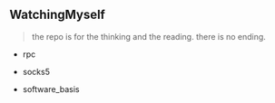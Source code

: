 ## WatchingMyself

> the repo is for the thinking and the reading.
> there is no ending.

- rpc

- socks5

- software_basis